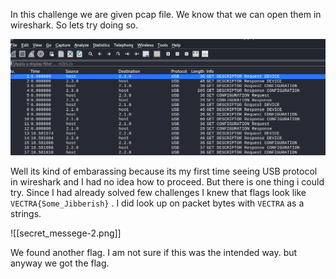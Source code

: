 In this challenge we are given pcap file. We know that we can open them in wireshark. So lets try doing so. 

![secret_messege-1.png](https://github.com/dr4kali/Writeups/blob/a01ca88547d1c7eecdbe666aee8c5fba1ae8194e/Codefest-2024/Forensics/SecretMessege/secret_messege-1.png)

Well its kind of embarassing because its my first time seeing USB protocol in wireshark and I had no idea how to proceed. But there is one thing i could try. Since I had already solved few challenges I knew that flags look like `VECTRA{Some_Jibberish}` . I did look up on packet bytes with `VECTRA`  as a strings.

![[secret_messege-2.png]]

We found another flag. I am not sure if this was the intended way. but anyway we got the flag.
